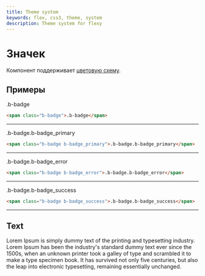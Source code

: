 ```yaml
---
title: Theme system
keywords: flex, css3, theme, system
description: Theme system for flexy
---
```


# Значек

Компонент поддерживает [цветовую схему](/ui_color.html).

## Примеры

<span class="b-badge">.b-badge</span>

```html
<span class="b-badge">.b-badge</span>
```

---

<span class="b-badge b-badge_primary">.b-badge.b-badge_primary</span>

```html
<span class="b-badge b-badge_primary">.b-badge.b-badge_primary</span>
```

---

<span class="b-badge b-badge_error">.b-badge.b-badge_error</span>

```html
<span class="b-badge b-badge_error">.b-badge.b-badge_error</span>
```

---

<span class="b-badge b-badge_success">.b-badge.b-badge_success</span>

```html
<span class="b-badge b-badge_success">.b-badge.b-badge_success</span>
```

---

## Text

<span class="b-badge">Lorem Ipsum</span> is simply dummy text of the printing and typesetting industry.
<span class="b-badge">Lorem Ipsum</span> has been the industry's standard dummy text ever since the 1500s,
when an unknown printer took a galley of type and scrambled it to make a type specimen
book. It has survived not only five centuries, but also the leap into electronic
typesetting, remaining essentially unchanged.